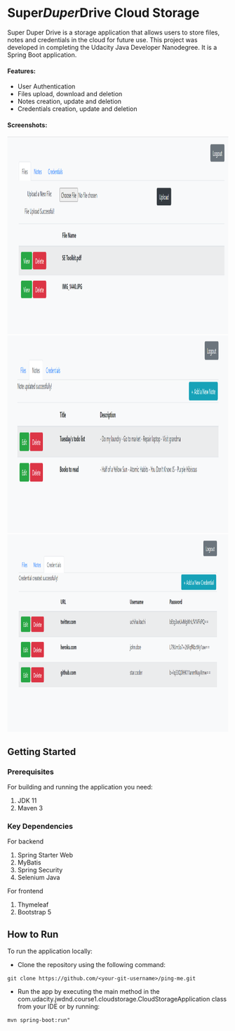 # Super*Duper*Drive Cloud Storage
Super Duper Drive is a storage application that allows users to store files, notes and credentials in the cloud for future use. This project was developed in completing the Udacity Java Developer Nanodegree. 
It is a Spring Boot application.

#### Features:
- User Authentication
- Files upload, download and deletion
- Notes creation, update and deletion
- Credentials creation, update and deletion

#### Screenshots:
<img src="src/main/resources/static/images/files-pages.png" alt="files_page" width="700" height="450">
<img src="src/main/resources/static/images/notes-page-2.png" alt="notes-page" width="700" height="450">
<img src="src/main/resources/static/images/credentials-page.png" alt="credentials_page" width="700" height="450">

## Getting Started
### Prerequisites
For building and running the application you need:
1. JDK 11
2. Maven 3

### Key Dependencies
For backend
1. Spring Starter Web
2. MyBatis
3. Spring Security
4. Selenium Java

For frontend
1. Thymeleaf
2. Bootstrap 5

## How to Run
To run the application locally:
- Clone the repository using the following command:
```
git clone https://github.com/<your-git-username>/ping-me.git
```

- Run the app by executing the main method in the com.udacity.jwdnd.course1.cloudstorage.CloudStorageApplication class from your IDE or by running:
```  
mvn spring-boot:run"
```


